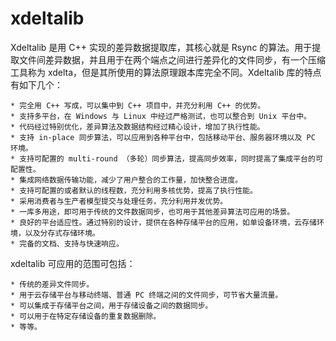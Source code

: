 xdeltalib
=========

Xdeltalib 是用 C++ 实现的差异数据提取库，其核心就是 Rsync 的算法。用于提取文件间差异数据，并且用于在两个端点之间进行差异化的文件同步，有一个压缩工具称为 xdelta，但是其所使用的算法原理跟本库完全不同。Xdeltalib 库的特点有如下几个：

    * 完全用 C++ 写成，可以集中到 C++ 项目中，并充分利用 C++ 的优势。　　
    * 支持多平台，在 Windows 与 Linux 中经过严格测试，也可以整合到 Unix 平台中。
    * 代码经过特别优化，差异算法及数据结构经过精心设计，增加了执行性能。
    * 支持 in-place 同步算法，可以应用到各种平台中，包括移动平台、服务器环境以及 PC 环境。
    * 支持可配置的 multi-round （多轮）同步算法，提高同步效率，同时提高了集成平台的可配置性。
    * 集成网络数据传输功能，减少了用户整合的工作量，加快整合进度。
    * 支持可配置的或者默认的线程数，充分利用多核优势，提高了执行性能。
    * 采用消费者与生产者模型提交与处理任务，充分利用并发优势。
    * 一库多用途，即可用于传统的文件数据同步，也可用于其他差异算法可应用的场景。
    * 良好的平台适应性。通过特别的设计，提供在各种存储平台的应用，如单设备环境，云存储环境，以及分存式存储环境。
    * 完备的文档、支持与快速响应。

xdeltalib 可应用的范围可包括：

    * 传统的差异文件同步。
    * 用于云存储平台与移动终端、普通 PC 终端之间的文件同步，可节省大量流量。
    * 可以集成于存储平台之间，用于存储设备之间的数据同步。
    * 可以用于在特定存储设备的重复数据删除。
    * 等等。
